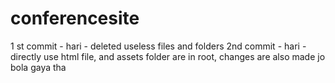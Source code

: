 # conferencesite

1 st commit - hari - deleted useless files and folders
2nd commit - hari - directly use html file, and assets folder are in root, changes are also made jo bola gaya tha
